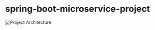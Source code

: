 # spring-boot-microservice-project

<img alt="Project Architecture" src="/home/aoo/FullStack/projects/realmicrofirstproject/images/architecture.png"/>